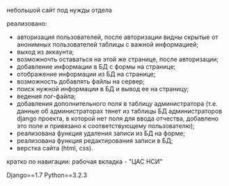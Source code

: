 ﻿небольшой сайт под нужды отдела


реализовано:
- авторизация пользователей, после авторизации видны скрытые от анонимных пользователей таблицы с важной информацией;
- выход из аккаунта;
- возможночть оставаться на этой же странице, после авторизации;
- добавление информации в БД с формы на странице;
- отображение информации из БД на странице;
- возможность добавлять файлы на сервер;
- поиск нужной информации в БД и вывод ее на страницу;
- ведения лог-файла;
- добавления дополнительного поля в таблицу администратора (т.е. данные об администраторах тянет из таблицы БД администраторов django проекта, в которой нет поля для ввода отчества, добавлено это поле и привязано к соответствующему пользователю);
- реализована функция удаления записи из БД на форме;
- реализована функция редактирования записи в БД;
- верстка сайта (html, css).


кратко по навигации:
рабочая вкладка - "ЦАС НСИ"




Django==1.7
Python==3.2.3

